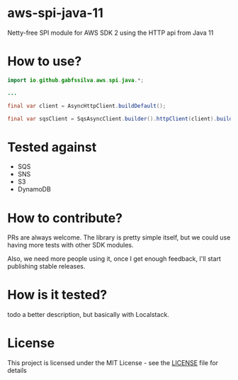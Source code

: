 # aws-spi-java-11
Netty-free SPI module for AWS SDK 2 using the HTTP api from Java 11

# How to use?

```java
import io.github.gabfssilva.aws.spi.java.*;

...

final var client = AsyncHttpClient.buildDefault();

final var sqsClient = SqsAsyncClient.builder().httpClient(client).build();
```

# Tested against

- SQS
- SNS
- S3
- DynamoDB

# How to contribute?

PRs are always welcome. The library is pretty simple itself, but we could use having more tests with other SDK modules.

Also, we need more people using it, once I get enough feedback, I'll start publishing stable releases.

# How is it tested?

todo a better description, but basically with Localstack.

# License

This project is licensed under the MIT License - see the [LICENSE](LICENSE) file for details
